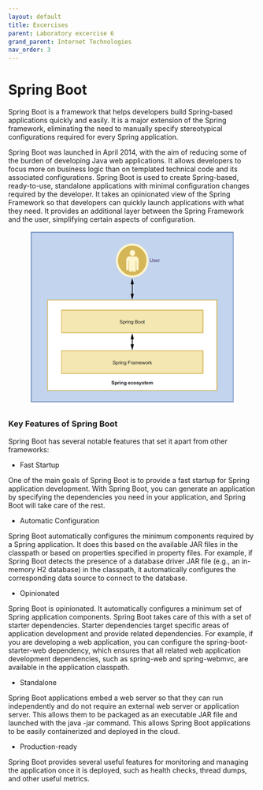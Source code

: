 ```yaml
---
layout: default
title: Excercises
parent: Laboratory excercise 6
grand_parent: Internet Technologies
nav_order: 3
---
```


# Spring Boot

Spring Boot is a framework that helps developers build Spring-based applications quickly and easily. It is a major extension of the Spring framework, eliminating the need to manually specify stereotypical configurations required for every Spring application.

Spring Boot was launched in April 2014, with the aim of reducing some of the burden of developing Java web applications. It allows developers to focus more on business logic than on templated technical code and its associated configurations. Spring Boot is used to create Spring-based, ready-to-use, standalone applications with minimal configuration changes required by the developer. It takes an opinionated view of the Spring Framework so that developers can quickly launch applications with what they need. It provides an additional layer between the Spring Framework and the user, simplifying certain aspects of configuration.

<figure><img src="../../../assets/image (18).png" alt=""><figcaption></figcaption></figure>

### Key Features of Spring Boot

Spring Boot has several notable features that set it apart from other frameworks:

* Fast Startup

One of the main goals of Spring Boot is to provide a fast startup for Spring application development. With Spring Boot, you can generate an application by specifying the dependencies you need in your application, and Spring Boot will take care of the rest.

* Automatic Configuration

Spring Boot automatically configures the minimum components required by a Spring application. It does this based on the available JAR files in the classpath or based on properties specified in property files. For example, if Spring Boot detects the presence of a database driver JAR file (e.g., an in-memory H2 database) in the classpath, it automatically configures the corresponding data source to connect to the database.

* Opinionated

Spring Boot is opinionated. It automatically configures a minimum set of Spring application components. Spring Boot takes care of this with a set of starter dependencies. Starter dependencies target specific areas of application development and provide related dependencies. For example, if you are developing a web application, you can configure the spring-boot-starter-web dependency, which ensures that all related web application development dependencies, such as spring-web and spring-webmvc, are available in the application classpath.

* Standalone

Spring Boot applications embed a web server so that they can run independently and do not require an external web server or application server. This allows them to be packaged as an executable JAR file and launched with the java -jar command. This allows Spring Boot applications to be easily containerized and deployed in the cloud.

* Production-ready

Spring Boot provides several useful features for monitoring and managing the application once it is deployed, such as health checks, thread dumps, and other useful metrics.

